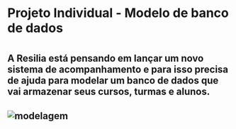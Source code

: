 <h1>Projeto Individual - Modelo de banco de dados
<h1/>
  
  <h2> A Resilia está pensando em lançar um novo sistema de acompanhamento e para isso precisa de ajuda para modelar um banco de dados que vai armazenar seus cursos, turmas e alunos.<h2/>
      
![modelagem](https://user-images.githubusercontent.com/47828514/222605464-b1df9408-9d86-4dde-82eb-83c0f300b376.png) 
